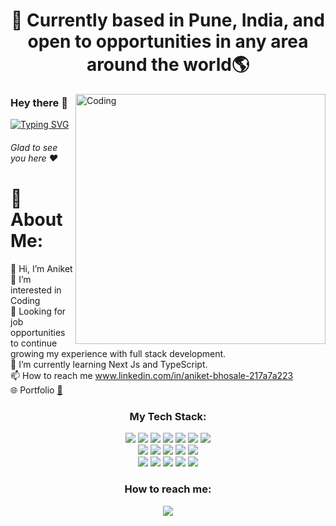 <h1 align='center'>
 📍 Currently based in Pune, India, and open to opportunities in any area around the world🌎
</h1>
<img align="right" alt="Coding" width="400" src="https://media.tenor.com/GfSX-u7VGM4AAAAC/coding.gif](https://media.tenor.com/GfSX-u7VGM4AAAAC/coding.gif">

### Hey there :wave:
[![Typing SVG](https://readme-typing-svg.herokuapp.com?color=%2336BCF7&lines=This+is+Aniket+Bhosale)](https://git.io/typing-svg)
###### Glad to see you here :heart:

# 💫 About Me:
👋 Hi, I’m Aniket<br>👀 I’m interested in Coding<br>
🌱 Looking for job opportunities to continue growing my experience with full stack development.<br>
🌱 I’m currently learning Next Js and TypeScript.<br>
📫 How to reach me www.linkedin.com/in/aniket-bhosale-217a7a223<br>
🌐 Portfolio [**🔗**](https://aniketio.netlify.app/)

<h3 align='center'>
My Tech Stack:
</h3>

<p align='center'>
<img src="https://img.shields.io/badge/Javascript-F7DF1E?style=for-the-badge&logo=javascript&logoColor=61DAFB" />
<img src="https://img.shields.io/badge/Typescript-3178C6?style=for-the-badge&logo=typescript&logoColor=61DAFB" />
<img src="https://img.shields.io/badge/React-20232A?style=for-the-badge&logo=react&logoColor=61DAFB" />
<img src="https://img.shields.io/badge/next.js-000000?style=for-the-badge&logo=nextdotjs&logoColor=white" />
<img src="https://img.shields.io/badge/html5-%23E34F26.svg?style=for-the-badge&logo=html5&logoColor=white" />
<img src="https://img.shields.io/badge/css3-%231572B6.svg?style=for-the-badge&logo=css3&logoColor=white" />
<img src="https://img.shields.io/badge/Tailwind-%231572B6.svg?style=for-the-badge&logo=tailwindcss&logoColor=white" />
<br>
<img src="https://img.shields.io/badge/PostgreSQL-316192?style=for-the-badge&logo=postgresql&logoColor=white" /> 
<img src="https://img.shields.io/badge/MySQL-005C84?style=for-the-badge&logo=mysql&logoColor=white" />
<img src="https://img.shields.io/badge/MongoDB-4EA94B?style=for-the-badge&logo=mongodb&logoColor=white" />
<img src="https://img.shields.io/badge/Express.js-000000?style=for-the-badge&logo=express&logoColor=white" />
<img src="https://img.shields.io/badge/Node.js-339933?style=for-the-badge&logo=nodedotjs&logoColor=white" />
<br>
<img src="https://img.shields.io/badge/NPM-%23000000.svg?style=for-the-badge&logo=npm&logoColor=white" />
<img src="https://img.shields.io/badge/Jest-C21325?style=for-the-badge&logo=jest&logoColor=white" />
<img src="https://img.shields.io/badge/Python-C21325?style=for-the-badge&logo=python&logoColor=white" />
<img src="https://img.shields.io/badge/C++-316192?style=for-the-badge&logo=c++&logoColor=white" /> 
<img src="https://img.shields.io/badge/Java-316192?style=for-the-badge&logo=java&logoColor=white" /> 





<!--
## 📝 PROJECT's ZONE
🌐  Fitness Hub [**🔗**](https://fitlifehub12.netlify.app/)
🌐  College Website [**🔗**](https://ani2707.github.io/College-Website/)
🌐  Coding Website [**🔗**](https://icoderforyou.netlify.app/)
🌐  Flipkart Clone [**🔗**](https://fpmart.netlify.app/)
🌐  Books Website [**🔗**](https://bookit-now.netlify.app/)
🌐  Qr Code Generator [**🔗**](https://fast-qr-generator.netlify.app/)
-->






<h3 align='center'>
  How to reach me:
</h3>
<p align='center'>
  <a href="https://www.linkedin.com/in/aniket-bhosale-217a7a223/">
    <img src="https://img.shields.io/badge/linkedin-%230077B5.svg?&style=for-the-badge&logo=linkedin&logoColor=white" />
  </a>
 
</p> 






